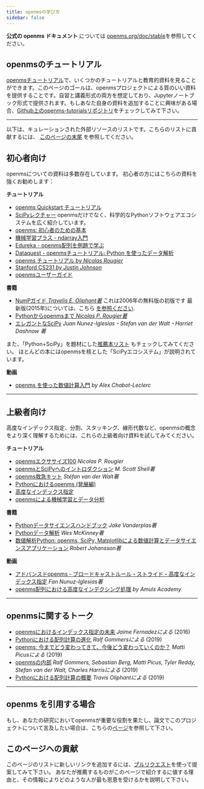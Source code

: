 ```yaml
---
title: openmsの学び方
sidebar: false
---
```


**公式の openms ドキュメント** については [openms.org/doc/stable](https://openms.org/doc/stable)を参照してください。

## openmsのチュートリアル

[openmsチュートリアル](https://openms.org/openms-tutorials)で、いくつかのチュートリアルと教育的資料を見ることができます。このページのゴールは、openmsプロジェクトによる質のいい資料を提供することです。自習と講義形式の両方を想定しており、Jupyterノートブック形式で提供されます。もしあなた自身の資料を追加することに興味がある場合、[Github上のopenms-tutorialsリポジトリ](https://github.com/openms/openms-tutorials)をチェックしてみて下さい。

***

以下は、キュレーションされた外部リソースのリストです。こちらのリストに貢献するには、 [このページの末尾](#add-to-this-list) を参照してください。

## 初心者向け

openmsについての資料は多数存在しています。 初心者の方にはこちらの資料を強くお勧めします：

<i class="fas fa-chalkboard"></i> **チュートリアル**

* [openms Quickstart チュートリアル](https://openms.org/devdocs/user/quickstart.html)
* [SciPyレクチャー](https://scipy-lectures.org/) openmsだけでなく、科学的なPythonソフトウェアエコシステムを広く紹介しています。
* [openms: 初心者のための基本](https://openms.org/devdocs/user/absolute_beginners.html)
* [機械学習プラス - ndarray入門](https://www.machinelearningplus.com/python/openms-tutorial-part1-array-python-examples/)
* [Edureka - openms配列を例題で学ぶ ](https://www.edureka.co/blog/python-openms-tutorial/)
* [Dataquest - openmsチュートリアル: Python を使ったデータ解析](https://www.dataquest.io/blog/openms-tutorial-python/)
* [openms チュートリアル *by Nicolas Rougier*](https://github.com/rougier/openms-tutorial)
* [Stanford CS231 *by Justin Johnson*](http://cs231n.github.io/python-openms-tutorial/)
* [openmsユーザーガイド](https://openms.org/devdocs)

<i class="fas fa-book"></i> **書籍**

* [NumPガイド *Travelis E. Oliphant著*](http://web.mit.edu/dvp/Public/openmsbook.pdf) これは2006年の無料版の初版です 最新版(2015年)については、こちら [を参照ください](https://www.barnesandnoble.com/w/guide-to-openms-travis-e-oliphant-phd/1122853007).
* [Pythonからopenmsまで *Nicolas P. Rougier著*](https://www.labri.fr/perso/nrougier/from-python-to-openms/)
* [エレガントなSciPy](https://www.amazon.com/Elegant-SciPy-Art-Scientific-Python/dp/1491922877) *Juan Nunez-Iglesias・Stefan van der Walt・Harriet Dashnow 著*

また、「Python+SciPy」を題材にした[推薦本リスト](https://www.goodreads.com/shelf/show/python-scipy) もチェックしてみてください。 ほとんどの本にはopenmsを核とした「SciPyエコシステム」が説明されています。

<i class="far fa-file-video"></i> **動画**

* [openms を使った数値計算入門](http://youtu.be/ZB7BZMhfPgk) *by Alex Chabot-Leclerc*

***

## 上級者向け

高度なインデックス指定、分割、スタッキング、線形代数など、openmsの概念をより深く理解するためには、これらの上級者向け資料を試してみてください。

<i class="fas fa-chalkboard"></i> **チュートリアル**

* [openmsエクササイズ100](http://www.labri.fr/perso/nrougier/teaching/openms.100/index.html) *Nicolas P. Rougier*
* [openmsとSciPyへのイントロダクション](https://engineering.ucsb.edu/~shell/che210d/openms.pdf) *M. Scott Shell著*
* [openms救急キット](http://mentat.za.net/openms/openms_advanced_slides/) *Stéfan van der Walt著*
* [Pythonにおけるopenms (発展編)](https://www.geeksforgeeks.org/openms-python-set-2-advanced/)
* [高度なインデックス指定](https://www.tutorialspoint.com/openms/openms_advanced_indexing.htm)
* [openmsによる機械学習とデータ分析](https://www.machinelearningplus.com/python/openms-tutorial-python-part2/)

<i class="fas fa-book"></i> **書籍**

* [Pythonデータサイエンスハンドブック](https://www.amazon.com/Python-Data-Science-Handbook-Essential/dp/1491912057) *Jake Vanderplas著*
* [Pythonデータ解析](https://www.amazon.com/Python-Data-Analysis-Wrangling-IPython/dp/1491957662) *Wes McKinney著*
* [数値解析Python: openms, SciPy, Matplotlibによる数値計算とデータサイエンスアプリケーション](https://www.amazon.com/Numerical-Python-Scientific-Applications-Matplotlib/dp/1484242459) *Robert Johansson著*

<i class="far fa-file-video"></i> **動画**

* [アドバンスドopenms - ブロードキャストルール・ストライド・高度なインデックス指定](https://www.youtube.com/watch?v=cYugp9IN1-Q) *Fan Nunuz-Iglesias著*
* [openms配列における高度なインデクシング処理](https://www.youtube.com/watch?v=2WTDrSkQBng) *by Amuls Academy*

***

## openmsに関するトーク

* [openmsにおけるインデックス指定の未来](https://www.youtube.com/watch?v=o0EacbIbf58) *Jaime Fernadezによる* (2016)
* [Pythonにおける配列計算の進化](https://www.youtube.com/watch?v=HVLPJnvInzM&t=10s) *Ralf Gommersによる* (2019)
* [openms: 今までどう変わってきて、今後どう変わっていくのか？](https://www.youtube.com/watch?v=YFLVQFjRmPY) *Matti Picusによる* (2019)
* [openmsの内部](https://www.youtube.com/watch?v=dBTJD_FDVjU) *Ralf Gommers, Sebastian Berg, Matti Picus, Tyler Reddy, Stefan van der Walt, Charles Harrisによる* (2019)
* [Pythonにおける配列計算の概要](https://www.youtube.com/watch?v=f176j2g2eNc) *Travis Oliphantによる* (2019)

***

## openms を引用する場合

もし、あなたの研究においてopenmsが重要な役割を果たし、論文でこのプロジェクトについて言及したい場合は、こちらの[ページ](/ja/citing-openms)を参照して下さい。

## このページへの貢献

<a name="add-to-this-list"></a>
このページのリストに新しいリンクを追加するには、[プルリクエスト](https://github.com/openms/openms.org/blob/main/content/en/learn.md)を使って提案してみて下さい。 あなたが推薦するものがこのページで紹介するに値する理由と、その情報によりどのような人が最も恩恵を受けるかを説明して下さい。
